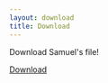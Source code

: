 ```yaml
---
layout: download
title: Download
---
```


Download Samuel's file!

<a id="download-btn" class="btn" href="https://drive.google.com/uc?export=download&id=1DJvxb-MIB_KZEczEsXtJqRri3d5LM8cc">Download</a>
